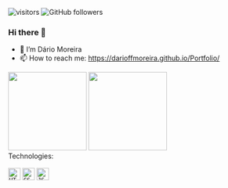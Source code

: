 ![visitors](https://visitor-badge.glitch.me/badge?page_id=darioffmoreira.visitor-badge)
![GitHub followers](https://img.shields.io/github/followers/darioffmoreira?style=social)

### Hi there 👋

- 🔭 I’m Dário Moreira
- 📫 How to reach me: https://darioffmoreira.github.io/Portfolio/

<!-- <div style:"display: flex; flex-direction: row">
  <img src="https://img.shields.io/badge/HTML-red" />  
  <img src="https://img.shields.io/badge/CSS-blue" />  
  <img src="https://img.shields.io/badge/JS-yellow" />
  <img src="https://img.shields.io/badge/GIT-orange" />  
</div> -->

<div style:"display: flex; flex-direction: row">
  <img height="160em" src="https://github-readme-stats.vercel.app/api?username=darioffmoreira&show_icons=true&theme=dracula&include_all_commits=true&count_private=true"/>
  <img height="160em" src="https://github-readme-stats.vercel.app/api/top-langs/?username=darioffmoreira&layout=compact&langs_count=16&theme=dracula&count_private=true"/>
</div

### Technologies:
<div style="padding-top:1rem;display: inline_block">
  <code><img height="25" src="https://cdn.jsdelivr.net/gh/devicons/devicon/icons/html5/html5-original.svg" alt="HTML"></code>
  <code><img height="25" src="https://cdn.jsdelivr.net/gh/devicons/devicon/icons/css3/css3-original.svg" alt="CSS"></code>
  <code><img height="25" src="https://cdn.jsdelivr.net/gh/devicons/devicon/icons/javascript/javascript-original.svg" alt="JS"></code>
  <!-- <code><img height="25" src="https://cdn.jsdelivr.net/gh/devicons/devicon/icons/typescript/typescript-original.svg" alt="TS"></code> -->
</div>
